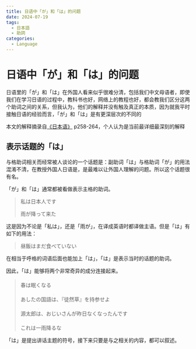 ```yaml
---
title: 日语中「が」和「は」的问题
date: 2024-07-19
tags: 
  - 日本語
  - 助詞
categories: 
  - Language
---
```


# 日语中「が」和「は」的问题

日语里的「が」和「は」在外国人看来似乎很难分清，包括我们中文母语者，即使我们在学习日语的过程中，教科书也好，网络上的教程也好，都会教我们区分这两个助词之间的关系，但我认为，他们的解释并没有触及真正的本质，因为就我平时接触日语的经验而言，「が」和「は」是有更深层次的不同的

本文的解释摘录自[《日本语》](https://book.douban.com/subject/27591836/) p258-264，个人认为是当前最详细最深刻的解释

<!-- more -->

## 表示话题的「は」

与格助词相关而经常被人谈论的一个话题是：副助词「は」与格助词「が」的用法混淆不清，在教授外国人日语是，是最难以让外国人理解的问题。所以这个话题很有名。

「が」和「は」通常都被看做表示主格的助词。

> 私は日本人です
> 
> 雨が降って来た

这是因为不论是「私は」，还是「雨が」，在译成英语时都译做主语。但是「は」有如下的用法：

> 昼飯はまだ食べていない

在相当于呼格的词语后面也能加上「は」，「は」是表示当时的话题的助词。

因此，「は」能够将两个非常奇异的成分连接起来。

> 春<ruby>は<rt>·</rt></ruby>眠くなる
>
> あしたの国語<ruby>は<rt>·</rt></ruby>、『徒然草』を持参せよ
> 
> 源太郎<ruby>は<rt>·</rt></ruby>、おじいさんが昨日なくなったんです
>
> これ<ruby>は<rt>·</rt></ruby>一雨降るな

「は」是提出讲话主题的符号，接下来只要是与之相关的内容，都可以叙述。

